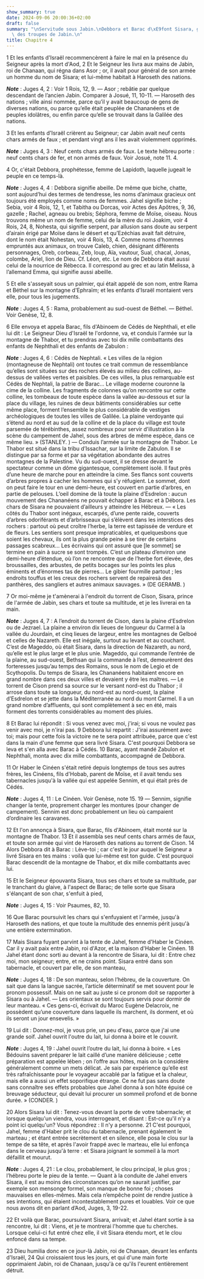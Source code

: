 ```yaml
---
show_summary: true
date: 2024-09-06 20:00:36+02:00
draft: false
summary: "\nServitude sous Jabin.\nDebbora et Barac d\xE9font Sisara, g\xE9n\xE9ral\
  \ des troupes de Jabin.\n"
title: Chapitre 4
---
```





1 Et les enfants d'Israël recommencèrent à faire le mal en la présence du Seigneur après la mort d'Aod, 2 Et le Seigneur les livra aux mains de Jabin, roi de Chanaan, qui régna dans Asor ; or, il avait pour général de son armée un homme du nom de Sisara; et lui-même habitait à Haroseth des nations.

***Note*** :  Juges 4, 2 : Voir 1 Rois, 12, 9. ― Asor ; rebâtie par quelque descendant de l’ancien Jabin. Comparer à Josué, 11, 10-11. ― Haroseth des nations ; ville ainsi nommée, parce qu’il y avait beaucoup de gens de diverses nations, ou parce qu’elle était peuplée de Chananéens et de peuples idolâtres, ou enfin parce qu’elle se trouvait dans la Galilée des nations.


3 Et les enfants d'Israël crièrent au Seigneur; car Jabin avait neuf cents chars armés de faux ; et pendant vingt ans il les avait violemment opprimés.

***Note*** :  Juges 4, 3 : Neuf cents chars armés de faux. Le texte hébreu porte : neuf cents chars de fer, et non armés de faux. Voir Josué, note 11. 4.


4 Or, c'était Debbora, prophétesse, femme de Lapidoth, laquelle jugeait le peuple en ce temps-là.

***Note*** :  Juges 4, 4 : Debbora signifie abeille. De même que biche, chatte, sont aujourd’hui des termes de tendresse, les noms d’animaux gracieux ont toujours été employés comme noms de femmes. Jahel signifie biche ; Sebia, voir 4 Rois, 12, 1, et Tabitha ou Dorcas, voir Actes des Apôtres, 9, 36, gazelle ; Rachel, agneau ou brebis; Séphora, femme de Moïse, oiseau. Nous trouvons même un nom de femme, celui de la mère du roi Joakim, voir 4 Rois, 24, 8, Nohesta, qui signifie serpent, par allusion sans doute au serpent d’airain érigé par Moïse dans le désert et qu’Ezéchias avait fait détruire, dont le nom était Nohestan, voir 4 Rois, 13, 4. Comme noms d’hommes empruntés aux animaux, on trouve Caleb, chien, désignant différents personnages, Oreb, corbeau, Zeb, loup, Aïa, vautour, Sual, chacal, Jonas, colombe, Ariel, lion de Dieu. Cf. Léon, etc. Le nom de Debbora était aussi celui de la nourrice de Rébecca. Il correspond au grec et au latin Melissa, à l’allemand Emma, qui signifie aussi abeille.

5 Et elle s'asseyait sous un palmier, qui était appelé de son nom, entre Rama et Béthel sur la montagne d'Ephraïm; et les enfants d'Israël montaient vers elle, pour tous les jugements.

***Note*** :  Juges 4, 5 : Rama, probablement au sud-ouest de Béthel. ― Béthel. Voir Genèse, 12, 8.

6 Elle envoya et appela Barac, fils d'Abinoem de Cédés de Nephthali, et elle lui dit : Le Seigneur Dieu d'Israël te l'ordonne, va, et conduis l'armée sur la montagne de Thabor, et tu prendras avec toi dix mille combattants des enfants de Nephthali et des enfants de Zabulon :

***Note*** :  Juges 4, 6 : Cédès de Nephtali. « Les villes de la région (montagneuse de Nephtali) ont toutes ce trait commun de ressemblance qu’elles sont situées sur des rochers élevés au milieu des collines, au-dessus de vallées vertes et paisibles. De ces villes, la plus remarquable est Cédès de Nephtali, la patrie de Barac… Le village moderne couronne la cime de la colline. Les fragments de colonnes qu’on rencontre sur cette colline, les tombeaux de toute espèce dans la vallée au-dessous et sur la place du village, les ruines de deux bâtiments considérables sur cette même place, forment l’ensemble le plus considérable de vestiges archéologiques de toutes les villes de Galilée. La plaine verdoyante qui s’étend au nord et au sud de la colline et de la place du village est toute parsemée de térébinthes, assez nombreux pour servir d’illustration à la scène du campement de Jahel, sous des arbres de même espèce, dans ce même lieu. » (STANLEY. ) ― Conduis l’armée sur la montagne de Thabor. Le Thabor est situé dans la
tribu d’Issachar, sur la limite de Zabulon. Il se distingue par sa forme et par sa végétation abondante des autres montagnes de la Palestine. Vu du sud-ouest, il se dresse devant le spectateur comme un dôme gigantesque, complètement isolé. Il faut près d’une heure de marche pour en atteindre la cime. Ses flancs sont couverts d’arbres propres à cacher les hommes qui s’y réfugient. Le sommet, dont on peut faire le tour en une demi-heure, est couvert en partie d’arbres, en partie de pelouses. L’oeil domine de là toute la plaine d’Esdrelon : aucun mouvement des Chananéens ne pouvait échapper à Barac et à Débora. Les chars de Sisara ne pouvaient d’ailleurs y atteindre les Hébreux. ― « Les côtés du Thabor sont inégaux, escarpés, d’une pente raide, couverts d’arbres odoriférants et d’arbrisseaux qui s’élèvent dans les interstices des rochers : partout où peut croître l’herbe, la terre est tapissée de verdure et de fleurs. Les sentiers sont presque impraticables, et quelquesbons que soient les chevaux, ils ont la
plus grande peine à se tirer de certains passages scabreux… Les écrivains qui ont assuré que [le sommet] se termine en pain à sucre se sont trompés. C’est un plateau d’environ une demi-heure d’étendue, où l’on ne rencontre que de l’herbe fort élevée, des broussailles, des arbustes, de petits bocages sur les points les plus éminents et d’énormes tas de pierres… Le gibier fourmille partout ; les endroits touffus et les creux des rochers servent de repairesà des panthères, des sangliers et autres animaux sauvages. » (DE GERAMB. )

7 Or moi-même je t'amènerai à l'endroit du torrent de Cison, Sisara, prince de l'armée de Jabin, ses chars et toute sa multitude, et je les livrerai en ta main.

***Note*** :  Juges 4, 7 : A l’endroit du torrent de Cison, dans la plaine d’Esdrelon ou de Jezrael. La plaine a environ dix lieues de longueur du Carmel à la vallée du Jourdain, et cinq lieues de largeur, entre les montagnes de Gelboé et celles de Nazareth. Elle est inégale, surtout au levant et au couchant. C’est de Mageddo, où était Sisara, dans la direction de Nazareth, au nord, qu’elle est le plus large et le plus unie. Mageddo, qui commande l’entrée de la plaine, au sud-ouest, Bethsan qui la commande à l’est, demeurèrent des forteresses jusqu’au temps des Romains, sous le nom de Legio et de Scythopolis. Du temps de Sisara, les Chananéens habitaient encore en grand nombre dans ces deux villes et devaient y être les maîtres. ― Le torrent de Cison prend sa source sur le versant nord-est du Thabor ; il arrose dans toute sa longueur, du nord-est au nord-ouest, la plaine d’Esdrelon et se jette dans la Méditerranée au nord du mont Carmel. Il a un grand nombre d’affluents, qui sont complètement à sec en été, mais
forment des torrents considérables au moment des pluies.

8 Et Barac lui répondit : Si vous venez avec moi, j'irai; si vous ne voulez pas venir avec moi, je n'irai pas. 9 Debbora lui repartit : J'irai assurément avec toi; mais pour cette fois la victoire ne te sera point attribuée, parce que c'est dans la main d'une femme que sera livré Sisara. C'est pourquoi Debbora se leva et s'en alla avec Barac à Cédés. 10 Barac, ayant mandé Zabulon et Nephthali, monta avec dix mille combattants, accompagné de Debbora.


11 Or Haber le Cinéen s'était retiré depuis longtemps de tous ses autres frères, les Cinéens, fils d'Hobab, parent de Moïse, et il avait tendu ses tabernacles jusqu'à la vallée qui est appelée Sennim, et qui était près de Cédés.

***Note*** :  Juges 4, 11 : Le Cinéen. Voir Genèse, note 15. 19 ― Sennim, signifie changer la tente, proprement charger les montures (pour changer de campement). Sennim est donc probablement un lieu où campaient d’ordinaire les caravanes.


12 Et l'on annonça à Sisara, que Barac, fils d'Abinoem, était monté sur la montagne de Thabor. 13 Et il assembla ses neuf cents chars armés de faux, et toute son armée qui vint de Haroseth des nations au torrent de Cison. 14 Alors Debbora dit à Barac : Lève-toi ; car c'est le jour auquel le Seigneur a livré Sisara en tes mains : voilà que lui-même est ton guide. C'est pourquoi Barac descendit de la montagne de Thabor, et dix mille combattants avec lui.

15 Et le Seigneur épouvanta Sisara, tous ses chars et toute sa multitude, par le tranchant du glaive, à l'aspect de Barac; de telle sorte que Sisara s'élançant de son char, s'enfuit à pied,

***Note*** :  Juges 4, 15 : Voir Psaumes, 82, 10.

16 Que Barac poursuivit les chars qui s'enfuyaient et l'armée, jusqu'à Haroseth des nations, et que toute la multitude des ennemis périt jusqu'à une entière extermination.


17 Mais Sisara fuyant parvint à la tente de Jahel, femme d'Haber le Cinéen. Car il y avait paix entre Jabin, roi d'Azor, et la maison d'Haber le Cinéen. 18 Jahel étant donc sorti au devant à la rencontre de Sisara, lui dit : Entre chez moi, mon seigneur; entre, et ne crains point. Sisara entré dans son tabernacle, et couvert par elle, de son manteau,

***Note*** :  Juges 4, 18 : De son manteau, selon l’hébreu, de la couverture. On sait que dans la langue sacrée, l’article déterminatif se met souvent pour le pronom possessif. Mais on ne sait au juste si ce pronom doit se rapporter à Sisara ou à Jahel. ― Les orientaux se sont toujours servis pour dormir de leur manteau. « Ces gens-ci, écrivait du Maroc Eugène Delacroix, ne possèdent qu’une couverture dans laquelle ils marchent, ils dorment, et où ils seront un jour ensevelis. »

19 Lui dit : Donnez-moi, je vous prie, un peu d'eau, parce que j'ai une grande soif. Jahel ouvrit l'outre du lait, lui donna à boire et le couvrit.

***Note*** :  Juges 4, 19 : Jahel ouvrit l’outre du lait, lui donna à boire. « Les Bédouins savent préparer le lait caillé d’une manière délicieuse ; cette préparation est appelée lében ; on l’offre aux hôtes, mais on la considère généralement comme un mets délicat. Je sais par expérience qu’elle est très rafraîchissante pour le voyageur accablé par la fatigue et la chaleur, mais elle a aussi un effet soporifique étrange. Ce ne fut pas sans doute sans connaître ses effets probables que Jahel donna à son hôte épuisé ce breuvage séducteur, qui devait lui procurer un sommeil profond et de bonne durée. » (CONDER. )

20 Alors Sisara lui dit : Tenez-vous devant la porte de votre tabernacle; et lorsque quelqu'un viendra, vous interrogeant, et disant : Est-ce qu'il n'y a point ici quelqu'un? Vous répondrez : Il n'y a personne. 21 C'est pourquoi, Jahel, femme d'Haber prit le clou du tabernacle, prenant également le marteau ; et étant entrée secrètement et en silence, elle posa le clou sur la tempe de sa tête, et après l'avoir frappé avec le marteau, elle lui enfonça dans le cerveau jusqu'à terre : et Sisara joignant le sommeil à la mort défaillit et mourut.

***Note*** :  Juges 4, 21 : Le clou, probablement, le clou principal, le plus gros ; l’hébreu porte le pieu de la tente. ― Quant à la conduite de Jahel envers Sisara, il est au moins des circonstances qu’on ne saurait justifier, par exemple son mensonge formel, son manque de bonne foi ; choses mauvaises en elles-mêmes. Mais cela n’empêche point de rendre justice à ses intentions, qui étaient incontestablement pures et louables. Voir ce que nous avons dit en parlant d’Aod, Juges, 3, 19-22.

22 Et voilà que Barac, poursuivant Sisara, arrivait; et Jahel étant sortie à sa rencontre, lui dit : Viens, et je te montrerai l'homme que tu cherches. Lorsque celui-ci fut entré chez elle, il vit Sisara étendu mort, et le clou enfoncé dans sa tempe.


23 Dieu humilia donc en ce jour-là Jabin, roi de Chanaan, devant les enfants d'Israël, 24 Qui croissaient tous les jours, et qui d'une main forte opprimaient Jabin, roi de Chanaan, jusqu'à ce qu'ils l'eurent entièrement détruit.

